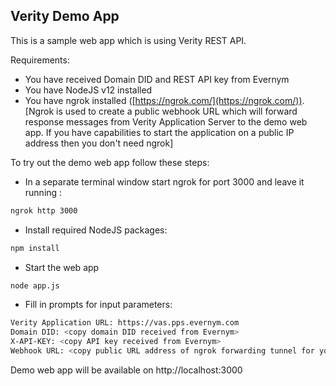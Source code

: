 ## Verity Demo App

This is a sample web app which is using Verity REST API.

Requirements:
- You have received Domain DID and REST API key from Evernym
- You have NodeJS v12 installed
- You have ngrok installed ([https://ngrok.com/](https://ngrok.com/)). [Ngrok is used to create a public webhook URL which will forward response messages from Verity Application Server to the demo web app. If you have capabilities to start the application on a public IP address then you don't need ngrok]

To try out the  demo web app follow these steps:

- In a separate terminal window start ngrok for port 3000 and leave it running :
```sh
ngrok http 3000
```
- Install required NodeJS packages:
```sh
npm install
```
- Start the web app
```sh
node app.js
```

- Fill in prompts for input parameters:
```sh
Verity Application URL: https://vas.pps.evernym.com
Domain DID: <copy domain DID received from Evernym>
X-API-KEY: <copy API key received from Evernym>
Webhook URL: <copy public URL address of ngrok forwarding tunnel for your local port 3000>
```

Demo web app will be available on http://localhost:3000
